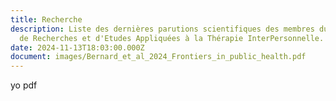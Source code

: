```yaml
---
title: Recherche
description: Liste des dernières parutions scientifiques des membres du Cercle
  de Recherches et d'Etudes Appliquées à la Thérapie InterPersonnelle.
date: 2024-11-13T18:03:00.000Z
document: images/Bernard_et_al_2024_Frontiers_in_public_health.pdf
---
```

yo pdf
